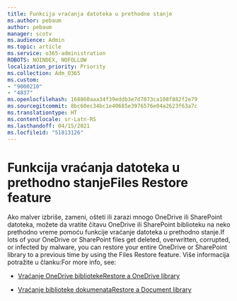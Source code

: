 ```yaml
---
title: Funkcija vraćanja datoteka u prethodno stanje
ms.author: pebaum
author: pebaum
manager: scotv
ms.audience: Admin
ms.topic: article
ms.service: o365-administration
ROBOTS: NOINDEX, NOFOLLOW
localization_priority: Priority
ms.collection: Adm_O365
ms.custom:
- "9000210"
- "4837"
ms.openlocfilehash: 168860aaa34f39eddb3e7d7073ca108f882f2e79
ms.sourcegitcommit: 8bc60ec34bc1e40685e3976576e04a2623f63a7c
ms.translationtype: HT
ms.contentlocale: sr-Latn-RS
ms.lasthandoff: 04/15/2021
ms.locfileid: "51813126"
---
```

# <a name="files-restore-feature"></a><span data-ttu-id="4f0ae-102">Funkcija vraćanja datoteka u prethodno stanje</span><span class="sxs-lookup"><span data-stu-id="4f0ae-102">Files Restore feature</span></span>

<span data-ttu-id="4f0ae-103">Ako malver izbriše, zameni, ošteti ili zarazi mnogo OneDrive ili SharePoint datoteka, možete da vratite čitavu OneDrive ili SharePoint biblioteku na neko prethodno vreme pomoću funkcije vraćanje datoteka u prethodno stanje.</span><span class="sxs-lookup"><span data-stu-id="4f0ae-103">If lots of your OneDrive or SharePoint files get deleted, overwritten, corrupted, or infected by malware, you can restore your entire OneDrive or SharePoint library to a previous time by using the Files Restore feature.</span></span> <span data-ttu-id="4f0ae-104">Više informacija potražite u članku:</span><span class="sxs-lookup"><span data-stu-id="4f0ae-104">For more info, see:</span></span>

- [<span data-ttu-id="4f0ae-105">Vraćanje OneDrive biblioteke</span><span class="sxs-lookup"><span data-stu-id="4f0ae-105">Restore a OneDrive library</span></span>](https://support.office.com/article/restore-your-onedrive-fa231298-759d-41cf-bcd0-25ac53eb8a150)

- [<span data-ttu-id="4f0ae-106">Vraćanje biblioteke dokumenata</span><span class="sxs-lookup"><span data-stu-id="4f0ae-106">Restore a Document library</span></span>](https://support.office.com/article/restore-a-document-library-317791c3-8bd0-4dfd-8254-3ca90883d39a)
